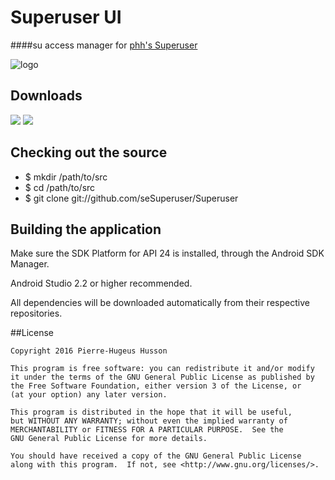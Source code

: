 # Superuser UI

####su access manager for [phh's Superuser](https://github.com/seSuperuser/super-bootimg)

![logo](https://dl.dropboxusercontent.com/s/psdh4lkmdqof5rn/su_logo_small.png?dl=0)


## Downloads

[<img src="https://dl.dropboxusercontent.com/s/mpnm78c1gui044l/google-play-badge1.png?dl=0">][1] [<img src="https://dl.dropboxusercontent.com/s/p7rswn9380f5wwd/fdroid-badge.png?dl=0">][2]


## Checking out the source
* $ mkdir /path/to/src
* $ cd /path/to/src
* $ git clone git://github.com/seSuperuser/Superuser


## Building the application

Make sure the SDK Platform for API 24 is installed, through the Android SDK Manager.

Android Studio 2.2 or higher recommended.

All dependencies will be downloaded automatically from their respective repositories.


##License

    Copyright 2016 Pierre-Hugeus Husson

    This program is free software: you can redistribute it and/or modify
    it under the terms of the GNU General Public License as published by
    the Free Software Foundation, either version 3 of the License, or
    (at your option) any later version.

    This program is distributed in the hope that it will be useful,
    but WITHOUT ANY WARRANTY; without even the implied warranty of
    MERCHANTABILITY or FITNESS FOR A PARTICULAR PURPOSE.  See the
    GNU General Public License for more details.

    You should have received a copy of the GNU General Public License
    along with this program.  If not, see <http://www.gnu.org/licenses/>.

[1]: https://play.google.com/store/apps/details?id=me.phh.superuser
[2]: https://f-droid.org/repository/browse/?fdid=me.phh.superuser
